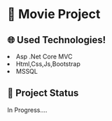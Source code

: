 # 🚀 Movie Project

## 🌐 Used Technologies!
<li> Asp .Net Core MVC </li>
<li>Html,Css,Js,Bootstrap</li>
<li> MSSQL</li>  

## 🧐 Project Status  

In Progress....

